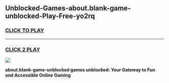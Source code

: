 
## Unblocked-Games-about.blank-game-unblocked-Play-Free-yo2rq
<h3>
<a href="https://premium76.site?title=about.blank-game-unblocked&ref=21A">CLICK TO PLAY</a></h3>
<hr>

<h3>
<a href="https://premium76.site?title=about.blank-game-unblocked&ref=21A">CLICK 2 PLAY</a>
  
</h3>

<a href="https://premium76.site?title=about.blank-game-unblocked&ref=21A"><img src="https://clearcache.store/games.png"></a>


**about.blank-game-unblocked games unblocked: Your Gateway to Fun and Accessible Online Gaming**
